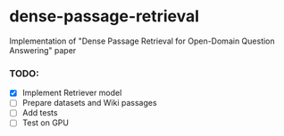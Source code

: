 # dense-passage-retrieval
Implementation of "Dense Passage Retrieval for Open-Domain Question Answering" paper



### TODO:

- [X] Implement Retriever model
- [ ] Prepare datasets and Wiki passages
- [ ] Add tests
- [ ] Test on GPU
